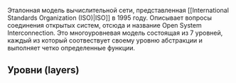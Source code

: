 Эталонная модель вычислительной сети, представленная [[International Standards Organization  (ISO)|ISO]] в 1995 году. Описывает вопросы соединения открытых систем, отсюда и название Open System Interconnection.
Это многоуровневая модель состоящая из 7 уровней, каждый из который соотвествует своему уровню абстракции и выполняет четко определенные функции. 

## Уровни (layers)


